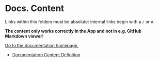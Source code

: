 # Docs. Content

Links within this folders must be absolute: internal links begin with a `/` or `#`.

**The content only works correctly in the App and not in e.g. GitHub Markdown viewer!**

[Go to the documentation homepage.](https://ui-schema.bemit.codes)

- [Documentation Content Definition](../docs.js)
